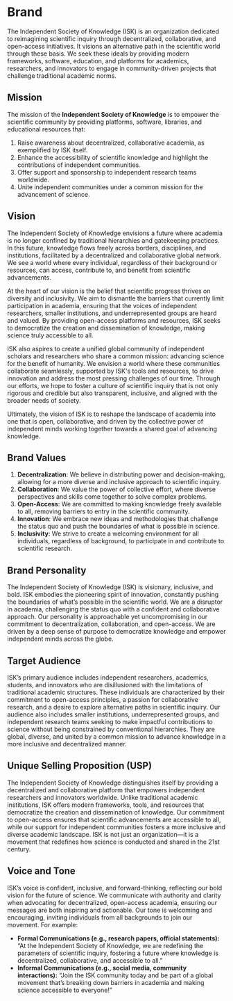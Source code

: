 # Brand
The Independent Society of Knowledge (ISK) is an organization dedicated to reimagining scientific inquiry through decentralized, collaborative, and open-access initiatives. It visions an alternative path in the scientific world through these basis. We seek these ideals by providing modern frameworks, software, education, and platforms for academics, researchers, and innovators to engage in community-driven projects that challenge traditional academic norms.

## Mission
The mission of the **Independent Society of Knowledge** is to empower the scientific community by providing platforms, software, libraries, and educational resources that:

1. Raise awareness about decentralized, collaborative academia, as exemplified by ISK itself.
2. Enhance the accessibility of scientific knowledge and highlight the contributions of independent communities.
3. Offer support and sponsorship to independent research teams worldwide.
4. Unite independent communities under a common mission for the advancement of science.

## Vision
The Independent Society of Knowledge envisions a future where academia is no longer confined by traditional hierarchies and gatekeeping practices. In this future, knowledge flows freely across borders, disciplines, and institutions, facilitated by a decentralized and collaborative global network. We see a world where every individual, regardless of their background or resources, can access, contribute to, and benefit from scientific advancements.

At the heart of our vision is the belief that scientific progress thrives on diversity and inclusivity. We aim to dismantle the barriers that currently limit participation in academia, ensuring that the voices of independent researchers, smaller institutions, and underrepresented groups are heard and valued. By providing open-access platforms and resources, ISK seeks to democratize the creation and dissemination of knowledge, making science truly accessible to all.

ISK also aspires to create a unified global community of independent scholars and researchers who share a common mission: advancing science for the benefit of humanity. We envision a world where these communities collaborate seamlessly, supported by ISK's tools and resources, to drive innovation and address the most pressing challenges of our time. Through our efforts, we hope to foster a culture of scientific inquiry that is not only rigorous and credible but also transparent, inclusive, and aligned with the broader needs of society.

Ultimately, the vision of ISK is to reshape the landscape of academia into one that is open, collaborative, and driven by the collective power of independent minds working together towards a shared goal of advancing knowledge.

## Brand Values
1. **Decentralization**: We believe in distributing power and decision-making, allowing for a more diverse and inclusive approach to scientific inquiry.
2. **Collaboration**: We value the power of collective effort, where diverse perspectives and skills come together to solve complex problems.
3. **Open-Access**: We are committed to making knowledge freely available to all, removing barriers to entry in the scientific community.
4. **Innovation**: We embrace new ideas and methodologies that challenge the status quo and push the boundaries of what is possible in science.
5. **Inclusivity**: We strive to create a welcoming environment for all individuals, regardless of background, to participate in and contribute to scientific research.

## Brand Personality
The Independent Society of Knowledge (ISK) is visionary, inclusive, and bold. ISK embodies the pioneering spirit of innovation, constantly pushing the boundaries of what’s possible in the scientific world. We are a disruptor in academia, challenging the status quo with a confident and collaborative approach. Our personality is approachable yet uncompromising in our commitment to decentralization, collaboration, and open-access. We are driven by a deep sense of purpose to democratize knowledge and empower independent minds across the globe.

## Target Audience
ISK’s primary audience includes independent researchers, academics, students, and innovators who are disillusioned with the limitations of traditional academic structures. These individuals are characterized by their commitment to open-access principles, a passion for collaborative research, and a desire to explore alternative paths in scientific inquiry. Our audience also includes smaller institutions, underrepresented groups, and independent research teams seeking to make impactful contributions to science without being constrained by conventional hierarchies. They are global, diverse, and united by a common mission to advance knowledge in a more inclusive and decentralized manner.

## Unique Selling Proposition (USP)
The Independent Society of Knowledge distinguishes itself by providing a decentralized and collaborative platform that empowers independent researchers and innovators worldwide. Unlike traditional academic institutions, ISK offers modern frameworks, tools, and resources that democratize the creation and dissemination of knowledge. Our commitment to open-access ensures that scientific advancements are accessible to all, while our support for independent communities fosters a more inclusive and diverse academic landscape. ISK is not just an organization—it is a movement that redefines how science is conducted and shared in the 21st century.

## Voice and Tone
ISK’s voice is confident, inclusive, and forward-thinking, reflecting our bold vision for the future of science. We communicate with authority and clarity when advocating for decentralized, open-access academia, ensuring our messages are both inspiring and actionable. Our tone is welcoming and encouraging, inviting individuals from all backgrounds to join our movement. For example:
- **Formal Communications (e.g., research papers, official statements):** “At the Independent Society of Knowledge, we are redefining the parameters of scientific inquiry, fostering a future where knowledge is decentralized, collaborative, and accessible to all.”
- **Informal Communications (e.g., social media, community interactions):** “Join the ISK community today and be part of a global movement that’s breaking down barriers in academia and making science accessible to everyone!”

